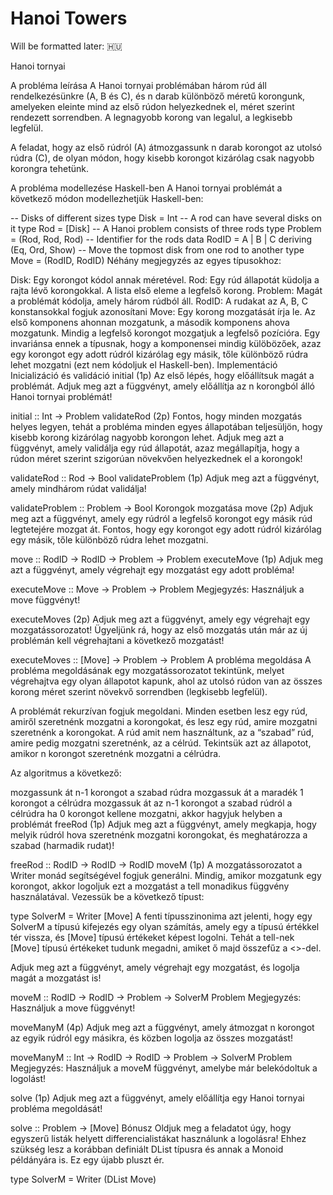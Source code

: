 # Hanoi Towers

Will be formatted later: 🇭🇺

Hanoi tornyai

A probléma leírása
A Hanoi tornyai problémában három rúd áll rendelkezésünkre (A, B és C), és n darab különböző méretű korongunk, amelyeken eleinte mind az első rúdon helyezkednek el, méret szerint rendezett sorrendben. A legnagyobb korong van legalul, a legkisebb legfelül.

A feladat, hogy az első rúdról (A) átmozgassunk n darab korongot az utolsó rúdra (C), de olyan módon, hogy kisebb korongot kizárólag csak nagyobb korongra tehetünk.

A probléma modellezése Haskell-ben
A Hanoi tornyai problémát a következő módon modellezhetjük Haskell-ben:

-- Disks of different sizes
type Disk = Int
-- A rod can have several disks on it
type Rod  = [Disk]
-- A Hanoi problem consists of three rods
type Problem = (Rod, Rod, Rod)
-- Identifier for the rods
data RodID = A | B | C
  deriving (Eq, Ord, Show)
-- Move the topmost disk from one rod to another
type Move = (RodID, RodID)
Néhány megjegyzés az egyes típusokhoz:

Disk: Egy korongot kódol annak méretével.
Rod: Egy rúd állapotát küdolja a rajta lévő korongokkal. A lista első eleme a legfelső korong.
Problem: Magát a problémát kódolja, amely három rúdból áll.
RodID: A rudakat az A, B, C konstansokkal fogjuk azonosítani
Move: Egy korong mozgatását írja le. Az első komponens ahonnan mozgatunk, a második komponens ahova mozgatunk. Mindig a legfelső korongot mozgatjuk a legfelső pozícióra. Egy invariánsa ennek a típusnak, hogy a komponensei mindig külöbözőek, azaz egy korongot egy adott rúdról kizárólag egy másik, tőle különböző rúdra lehet mozgatni (ezt nem kódoljuk el Haskell-ben).
Implementáció
Inicializáció és validáció
initial (1p)
Az első lépés, hogy előállítsuk magát a problémát. Adjuk meg azt a függvényt, amely előállítja az n korongból álló Hanoi tornyai problémát!

initial :: Int -> Problem
validateRod (2p)
Fontos, hogy minden mozgatás helyes legyen, tehát a probléma minden egyes állapotában teljesüljön, hogy kisebb korong kizárólag nagyobb korongon lehet. Adjuk meg azt a függvényt, amely validálja egy rúd állapotát, azaz megállapítja, hogy a rúdon méret szerint szigorúan növekvően helyezkednek el a korongok!

validateRod :: Rod -> Bool
validateProblem (1p)
Adjuk meg azt a függvényt, amely mindhárom rúdat validálja!

validateProblem :: Problem -> Bool
Korongok mozgatása
move (2p)
Adjuk meg azt a függvényt, amely egy rúdról a legfelső korongot egy másik rúd legtetejére mozgat át. Fontos, hogy egy korongot egy adott rúdról kizárólag egy másik, tőle különböző rúdra lehet mozgatni.

move :: RodID -> RodID -> Problem -> Problem
executeMove (1p)
Adjuk meg azt a függvényt, amely végrehajt egy mozgatást egy adott probléma!

executeMove :: Move -> Problem -> Problem
Megjegyzés: Használjuk a move függvényt!

executeMoves (2p)
Adjuk meg azt a függvényt, amely egy végrehajt egy mozgatássorozatot! Ügyeljünk rá, hogy az első mozgatás után már az új problémán kell végrehajtani a következő mozgatást!

executeMoves :: [Move] -> Problem -> Problem
A probléma megoldása
A probléma megoldásának egy mozgatássorozatot tekintünk, melyet végrehajtva egy olyan állapotot kapunk, ahol az utolsó rúdon van az összes korong méret szerint növekvő sorrendben (legkisebb legfelül).

A problémát rekurzívan fogjuk megoldani. Minden esetben lesz egy rúd, amiről szeretnénk mozgatni a korongokat, és lesz egy rúd, amire mozgatni szeretnénk a korongokat. A rúd amit nem használtunk, az a “szabad” rúd, amire pedig mozgatni szeretnénk, az a célrúd. Tekintsük azt az állapotot, amikor n korongot szeretnénk mozgatni a célrúdra.

Az algoritmus a következő:

mozgassunk át n-1 korongot a szabad rúdra
mozgassuk át a maradék 1 korongot a célrúdra
mozgassuk át az n-1 korongot a szabad rúdról a célrúdra
ha 0 korongot kellene mozgatni, akkor hagyjuk helyben a problémát
freeRod (1p)
Adjuk meg azt a függvényt, amely megkapja, hogy melyik rúdról hova szeretnénk mozgatni korongokat, és meghatározza a szabad (harmadik rudat)!

freeRod :: RodID -> RodID -> RodID
moveM (1p)
A mozgatássorozatot a Writer monád segítségével fogjuk generálni. Mindig, amikor mozgatunk egy korongot, akkor logoljuk ezt a mozgatást a tell monadikus függvény használatával. Vezessük be a következő típust:

type SolverM = Writer [Move]
A fenti típusszinonima azt jelenti, hogy egy SolverM a típusú kifejezés egy olyan számítás, amely egy a típusú értékkel tér vissza, és [Move] típusú értékeket képest logolni. Tehát a tell-nek [Move] típusú értékeket tudunk megadni, amiket ő majd összefűz a <>-del.

Adjuk meg azt a függvényt, amely végrehajt egy mozgatást, és logolja magát a mozgatást is!

moveM :: RodID -> RodID -> Problem -> SolverM Problem
Megjegyzés: Használjuk a move függvényt!

moveManyM (4p)
Adjuk meg azt a függvényt, amely átmozgat n korongot az egyik rúdról egy másikra, és közben logolja az összes mozgatást!

moveManyM :: Int -> RodID -> RodID -> Problem -> SolverM Problem
Megjegyzés: Használjuk a moveM függvényt, amelybe már belekódoltuk a logolást!

solve (1p)
Adjuk meg azt a függvényt, amely előállítja egy Hanoi tornyai probléma megoldását!

solve :: Problem -> [Move]
Bónusz
Oldjuk meg a feladatot úgy, hogy egyszerű listák helyett differencialistákat használunk a logolásra! Ehhez szükség lesz a korábban definiált DList típusra és annak a Monoid példányára is. Ez egy újabb pluszt ér.

type SolverM = Writer (DList Move)
